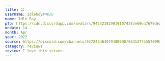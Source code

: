 ```yaml
---
title: 😍
username: idleboy#4038
name: Idle Boy
pfp: https://cdn.discordapp.com/avatars/942421829019107428/e69ea7670dea0b56355ba6d8bbb2d828.png?size=4096
ondate: 14
month: Apr
year: 2022
source: https://discord.com/channels/937243464079400990/964137735570993212/964138481234354196
category: reviews
review: I love this server.
---
```


